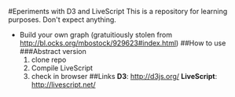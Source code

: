 #Eperiments with D3 and LiveScript
This is a repository for learning purposes. Don't expect anything.
* Build your own graph (gratuitiously stolen from http://bl.ocks.org/mbostock/929623#index.html)
##How to use
###Abstract version
   1. clone repo
   2. Compile LiveScript
   3. check in browser 
##Links
**D3**: http://d3js.org/
**LiveScript**: http://livescript.net/
